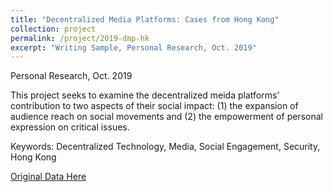 ```yaml
---
title: "Decentralized Media Platforms: Cases from Hong Kong"
collection: project
permalink: /project/2019-dmp-hk
excerpt: "Writing Sample, Personal Research, Oct. 2019"
---
```


Personal Research, Oct. 2019

This project seeks to examine the decentralized meida platforms’ contribution to two aspects of their social impact:
(1) the expansion of audience reach on social movements and (2) the empowerment of personal expression on critical issues.

Keywords: Decentralized Technology, Media, Social Engagement, Security, Hong Kong

[Original Data Here](https://github.com/ginxiaojinzheng/dmp_hk)



